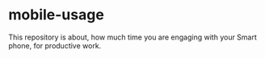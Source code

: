 # mobile-usage
This repository is about, how much time you are engaging with your Smart phone, for productive work.
